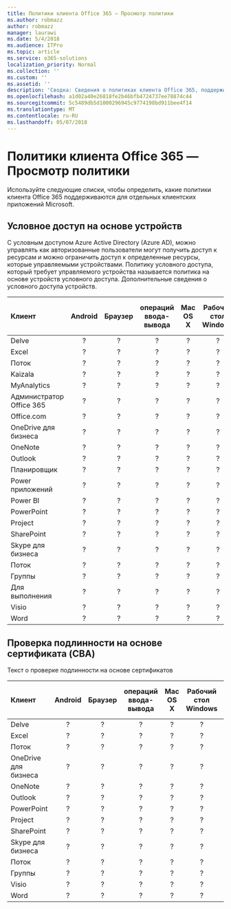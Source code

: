 ```yaml
---
title: Политики клиента Office 365 — Просмотр политики
ms.author: robmazz
author: robmazz
manager: laurawi
ms.date: 5/4/2018
ms.audience: ITPro
ms.topic: article
ms.service: o365-solutions
localization_priority: Normal
ms.collection: ''
ms.custom: ''
ms.assetid: ''
description: 'Сводка: Сведения о политиках клиента Office 365, поддерживаемых приложением Android, браузеры, операций ввода-вывода, Mac OS X, Windows и Windows Mobile.'
ms.openlocfilehash: a1d02a40e26818fe2b46bfb4724737ee78874c44
ms.sourcegitcommit: 5c5489db5d1000296945c9774198bd911bee4f14
ms.translationtype: MT
ms.contentlocale: ru-RU
ms.lasthandoff: 05/07/2018
---
```

# <a name="office-365-client-policies---policy-view"></a>Политики клиента Office 365 — Просмотр политики
Используйте следующие списки, чтобы определить, какие политики клиента Office 365 поддерживаются для отдельных клиентских приложений Microsoft.

## <a name="device-based-conditional-access"></a>Условное доступ на основе устройств
С условным доступом Azure Active Directory (Azure AD), можно управлять как авторизованные пользователи могут получить доступ к ресурсам и можно ограничить доступ к определенные ресурсы, которые управляемыми устройствами. Политику условного доступа, который требует управляемого устройства называется политика на основе устройств условного доступа. Дополнительные сведения о условного доступа устройств.

|**Клиент**|**Android**|**Браузер**|**операций ввода-вывода**|**Mac OS X**|**Рабочий стол Windows**|**Windows 10 Mobile**|**Современные приложения для Windows 10**|
|:-----|:-----:|:------:|:------:|:-----:|:-----:|:-----:|:-----:|
| Delve | ? | ? | ? | ? | ? | ? | ? |
| Excel | ? | ? | ? | ? | ? | ? | ? |
| Поток | ? | ? | ? | ? | ? | ? | ? |
| Kaizala | ? | ? | ? | ? | ? | ? | ? |
| MyAnalytics | ? | ? | ? | ? | ? | ? | ? |
| Администратор Office 365 | ? | ? | ? | ? | ? | ? | ? |
| Office.com | ? | ? | ? | ? | ? | ? | ? |
| OneDrive для бизнеса | ? | ? | ? | ? | ? | ? | ? |
| OneNote | ? | ? | ? | ? | ? | ? | ? |
| Outlook | ? | ? | ? | ? | ? | ? | ? |
| Планировщик | ? | ? | ? | ? | ? | ? | ? |
| Power приложений | ? | ? | ? | ? | ? | ? | ? |
| Power BI | ? | ? | ? | ? | ? | ? | ? |
| PowerPoint | ? | ? | ? | ? | ? | ? | ? |
| Project | ? | ? | ? | ? | ? | ? | ? |
| SharePoint | ? | ? | ? | ? | ? | ? | ? |
| Skype для бизнеса | ? | ? | ? | ? | ? | ? | ? |
| Поток | ? | ? | ? | ? | ? | ? | ? |
| Группы | ? | ? | ? | ? | ? | ? | ? |
| Для выполнения | ? | ? | ? | ? | ? | ? | ? |
| Visio | ? | ? | ? | ? | ? | ? | ? |
| Word | ? | ? | ? | ? | ? | ? | ? |

## <a name="certificate-based-authentication-cba"></a>Проверка подлинности на основе сертификата (CBA)
Текст о проверке подлинности на основе сертификатов

|**Клиент**|**Android**|**Браузер**|**операций ввода-вывода**|**Mac OS X**|**Рабочий стол Windows**|**Windows 10 Mobile**|**Современные приложения для Windows 10**|
|:-----|:-----:|:------:|:------:|:-----:|:-----:|:-----:|:-----:|
| Delve | ? | ? | ? | ? | ? | ? | ? |
| Excel | ? | ? | ? | ? | ? | ? | ? |
| Поток | ? | ? | ? | ? | ? | ? | ? |
| OneDrive для бизнеса | ? | ? | ? | ? | ? | ? | ? |
| OneNote | ? | ? | ? | ? | ? | ? | ? |
| Outlook | ? | ? | ? | ? | ? | ? | ? |
| PowerPoint | ? | ? | ? | ? | ? | ? | ? |
| Project | ? | ? | ? | ? | ? | ? | ? |
| SharePoint | ? | ? | ? | ? | ? | ? | ? |
| Skype для бизнеса | ? | ? | ? | ? | ? | ? | ? |
| Поток | ? | ? | ? | ? | ? | ? | ? |
| Группы | ? | ? | ? | ? | ? | ? | ? |
| Visio | ? | ? | ? | ? | ? | ? | ? |
| Word | ? | ? | ? | ? | ? | ? | ? |